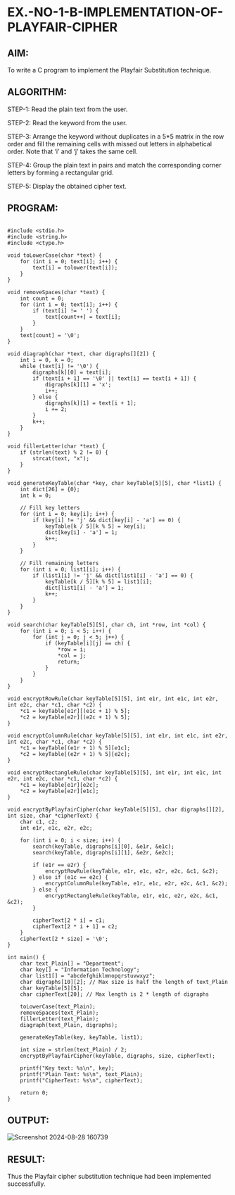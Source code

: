 # EX.-NO-1-B-IMPLEMENTATION-OF-PLAYFAIR-CIPHER

## AIM:
  To write a C program to implement the Playfair Substitution technique.
  
## ALGORITHM:

STEP-1: Read the plain text from the user.

STEP-2: Read the keyword from the user.

STEP-3: Arrange the keyword without duplicates in a 5*5 matrix in the row order and fill the remaining cells with missed out letters in alphabetical order. Note that ‘i’ and ‘j’ takes the same cell.

STEP-4: Group the plain text in pairs and match the corresponding corner letters by forming a rectangular grid.

STEP-5: Display the obtained cipher text.

## PROGRAM:
```

#include <stdio.h>
#include <string.h>
#include <ctype.h>

void toLowerCase(char *text) {
    for (int i = 0; text[i]; i++) {
        text[i] = tolower(text[i]);
    }
}

void removeSpaces(char *text) {
    int count = 0;
    for (int i = 0; text[i]; i++) {
        if (text[i] != ' ') {
            text[count++] = text[i];
        }
    }
    text[count] = '\0';
}

void diagraph(char *text, char digraphs[][2]) {
    int i = 0, k = 0;
    while (text[i] != '\0') {
        digraphs[k][0] = text[i];
        if (text[i + 1] == '\0' || text[i] == text[i + 1]) {
            digraphs[k][1] = 'x';
            i++;
        } else {
            digraphs[k][1] = text[i + 1];
            i += 2;
        }
        k++;
    }
}

void fillerLetter(char *text) {
    if (strlen(text) % 2 != 0) {
        strcat(text, "x");
    }
}

void generateKeyTable(char *key, char keyTable[5][5], char *list1) {
    int dict[26] = {0};
    int k = 0;

    // Fill key letters
    for (int i = 0; key[i]; i++) {
        if (key[i] != 'j' && dict[key[i] - 'a'] == 0) {
            keyTable[k / 5][k % 5] = key[i];
            dict[key[i] - 'a'] = 1;
            k++;
        }
    }

    // Fill remaining letters
    for (int i = 0; list1[i]; i++) {
        if (list1[i] != 'j' && dict[list1[i] - 'a'] == 0) {
            keyTable[k / 5][k % 5] = list1[i];
            dict[list1[i] - 'a'] = 1;
            k++;
        }
    }
}

void search(char keyTable[5][5], char ch, int *row, int *col) {
    for (int i = 0; i < 5; i++) {
        for (int j = 0; j < 5; j++) {
            if (keyTable[i][j] == ch) {
                *row = i;
                *col = j;
                return;
            }
        }
    }
}

void encryptRowRule(char keyTable[5][5], int e1r, int e1c, int e2r, int e2c, char *c1, char *c2) {
    *c1 = keyTable[e1r][(e1c + 1) % 5];
    *c2 = keyTable[e2r][(e2c + 1) % 5];
}

void encryptColumnRule(char keyTable[5][5], int e1r, int e1c, int e2r, int e2c, char *c1, char *c2) {
    *c1 = keyTable[(e1r + 1) % 5][e1c];
    *c2 = keyTable[(e2r + 1) % 5][e2c];
}

void encryptRectangleRule(char keyTable[5][5], int e1r, int e1c, int e2r, int e2c, char *c1, char *c2) {
    *c1 = keyTable[e1r][e2c];
    *c2 = keyTable[e2r][e1c];
}

void encryptByPlayfairCipher(char keyTable[5][5], char digraphs[][2], int size, char *cipherText) {
    char c1, c2;
    int e1r, e1c, e2r, e2c;
    
    for (int i = 0; i < size; i++) {
        search(keyTable, digraphs[i][0], &e1r, &e1c);
        search(keyTable, digraphs[i][1], &e2r, &e2c);

        if (e1r == e2r) {
            encryptRowRule(keyTable, e1r, e1c, e2r, e2c, &c1, &c2);
        } else if (e1c == e2c) {
            encryptColumnRule(keyTable, e1r, e1c, e2r, e2c, &c1, &c2);
        } else {
            encryptRectangleRule(keyTable, e1r, e1c, e2r, e2c, &c1, &c2);
        }

        cipherText[2 * i] = c1;
        cipherText[2 * i + 1] = c2;
    }
    cipherText[2 * size] = '\0';
}

int main() {
    char text_Plain[] = "Department";
    char key[] = "Information Technology";
    char list1[] = "abcdefghiklmnopqrstuvwxyz";
    char digraphs[10][2]; // Max size is half the length of text_Plain
    char keyTable[5][5];
    char cipherText[20]; // Max length is 2 * length of digraphs

    toLowerCase(text_Plain);
    removeSpaces(text_Plain);
    fillerLetter(text_Plain);
    diagraph(text_Plain, digraphs);

    generateKeyTable(key, keyTable, list1);
    
    int size = strlen(text_Plain) / 2;
    encryptByPlayfairCipher(keyTable, digraphs, size, cipherText);

    printf("Key text: %s\n", key);
    printf("Plain Text: %s\n", text_Plain);
    printf("CipherText: %s\n", cipherText);

    return 0;
}
```

## OUTPUT:
![Screenshot 2024-08-28 160739](https://github.com/user-attachments/assets/5981d065-d63b-4559-b8fe-da8d0ef8a1fb)

## RESULT:
  Thus the Playfair cipher substitution technique had been implemented successfully.
